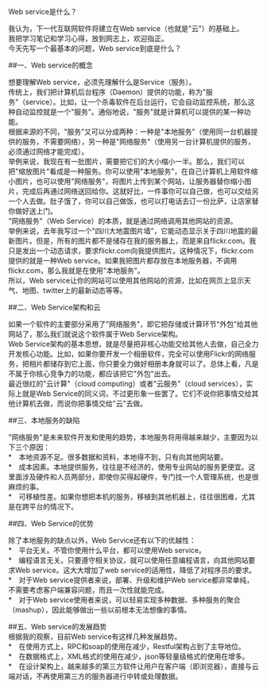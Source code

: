 Web service是什么？      
      
我认为，下一代互联网软件将建立在Web service（也就是"云"）的基础上。      
我把学习笔记和学习心得，放到网志上，欢迎指正。      
今天先写一个最基本的问题，Web service到底是什么？ 

##一、Web service的概念    

想要理解Web service，必须先理解什么是Service（服务）。      
传统上，我们把计算机后台程序（Daemon）提供的功能，称为"服务"（service）。比如，让一个杀毒软件在后台运行，它会自动监控系统，那么这种自动监控就是一个"服务"。通俗地说，"服务"就是计算机可以提供的某一种功能。      
根据来源的不同，"服务"又可以分成两种：一种是"本地服务"（使用同一台机器提供的服务，不需要网络），另一种是"网络服务"（使用另一台计算机提供的服务，必须通过网络才能完成）。      
举例来说，我现在有一批图片，需要把它们的大小缩小一半。那么，我们可以把"缩放图片"看成是一种服务。你可以使用"本地服务"，在自己计算机上用软件缩小图片，也可以使用"网络服务"，将图片上传到某个网站，让服务器替你缩小图片，完成后再通过网络送回给你。这就好比，一件事你可以自己做，也可以交给另一个人去做。肚子饿了，你可以自己做饭，也可以打电话去订一份比萨，让店家替你做好送上门。      
"网络服务"（Web Service）的本质，就是通过网络调用其他网站的资源。      
举例来说，去年我写过一个"四川大地震图片墙"，它能动态显示关于四川地震的最新图片。但是，所有的图片都不是储存在我的服务器上，而是来自flickr.com。我只是发出一个动态请求，要求flickr.com向我提供图片。这种情况下，flickr.com提供的就是一种Web service。如果我把图片都存放在本地服务器，不调用flickr.com，那么我就是在使用"本地服务"。      
所以，Web service让你的网站可以使用其他网站的资源，比如在网页上显示天气、地图、twitter上的最新动态等等。     

##二、Web Service架构和云      

如果一个软件的主要部分采用了"网络服务"，即它把存储或计算环节"外包"给其他网站了，那么我们就说这个软件属于Web Service架构。      
Web Service架构的基本思想，就是尽量把非核心功能交给其他人去做，自己全力开发核心功能。比如，如果你要开发一个相册软件，完全可以使用Flickr的网络服务，把相片都储存到它上面，你只要全力做好相册本身就可以了。总体上看，凡是不属于你核心竞争力的功能，都应该把它"外包"出去。      
最近很红的"云计算"（cloud computing）或者"云服务"（cloud services），实际上就是Web Service的同义词，不过更形象一些罢了。它们不说你把事情交给其他计算机去做，而说你把事情交给"云"去做。 

##三、本地服务的缺陷      

"网络服务"是未来软件开发和使用的趋势，本地服务将用得越来越少，主要因为以下三个原因：      
*　本地资源不足。很多数据和资料，本地得不到，只有向其他网站要。      
*　成本因素。本地提供服务，往往是不经济的，使用专业网站的服务更便宜。这里面涉及硬件和人员两部分，即使你买得起硬件，专门找一个人管理系统，也是很麻烦的事。      
*　可移植性差。如果你想把本机的服务，移植到其他机器上，往往很困难，尤其是在跨平台的情况下。   

##四、Web Service的优势      

除了本地服务的缺点以外，Web Service还有以下的优越性：      
*　平台无关。不管你使用什么平台，都可以使用Web service。      
*　编程语言无关。只要遵守相关协议，就可以使用任意编程语言，向其他网站要求Web service。这大大增加了web service的适用性，降低了对程序员的要求。      
*　对于Web service提供者来说，部署、升级和维护Web service都非常单纯，不需要考虑客户端兼容问题，而且一次性就能完成。      
*　对于Web service使用者来说，可以轻易实现多种数据、多种服务的聚合（mashup），因此能够做出一些以前根本无法想像的事情。  

##五、Web service的发展趋势      
根据我的观察，目前Web service有这样几种发展趋势。      
*　在使用方式上，RPC和soap的使用在减少，Restful架构占到了主导地位。      
*　在数据格式上，XML格式的使用在减少，json等轻量级格式的使用在增多。      
*　在设计架构上，越来越多的第三方软件让用户在客户端（即浏览器），直接与云端对话，不再使用第三方的服务器进行中转或处理数据。      
    